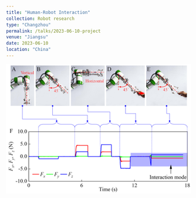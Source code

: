 ```yaml
---
title: "Human-Robot Interaction"
collection: Robot research
type: "Changzhou"
permalink: /talks/2023-06-10-project
venue: "Jiangsu"
date: 2023-06-10
location: "China"
---
```


![figure](/images/project_HumanRobotInteraction.png)
